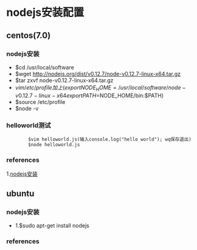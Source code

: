 # nodejs安装配置
## centos(7.0)
### nodejs安装
*   $cd /usr/local/software
*   $wget http://nodejs.org/dist/v0.12.7/node-v0.12.7-linux-x64.tar.gz
*   $tar zxvf node-v0.12.7-linux-x64.tar.gz
*   $vim /etc/profile 加上(export NODE_HOME=/usr/local/software/node-v0.12.7-linux-x64 export PATH=$NODE_HOME/bin:$PATH)
*   $source /etc/profile
*   $node -v

### helloworld测试
			$vim helloworld.js(输入console.log("hello world"); wq保存退出)
			$node helloworld.js
   
### references
1.[nodejs安装](http://www.runoob.com/nodejs/nodejs-install-setup.html)
## ubuntu
### nodejs安装
*   1.$sudo apt-get install nodejs   

### references
